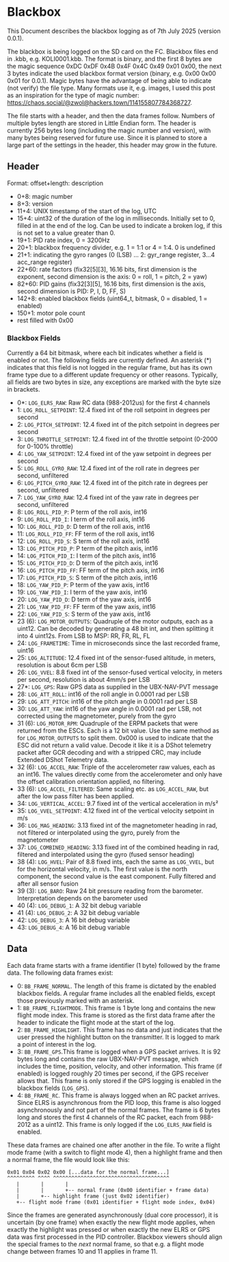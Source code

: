 # Blackbox

This Document describes the blackbox logging as of 7th July 2025 (version 0.0.1).

The blackbox is being logged on the SD card on the FC. Blackbox files end in .kbb, e.g. KOLI0001.kbb.
The format is binary, and the first 8 bytes are the magic sequence 0xDC 0xDF 0x4B 0x4F 0x4C 0x49 0x01 0x00, the next 3 bytes indicate the used blackbox format version (binary, e.g. 0x00 0x00 0x01 for 0.0.1).
Magic bytes have the advantage of being able to indicate (not verify) the file type. Many formats use it, e.g. images, I used this post as an inspiration for the type of magic number: https://chaos.social/@zwol@hackers.town/114155807784368727.

The file starts with a header, and then the data frames follow. Numbers of multiple bytes length are stored in Little Endian form. The header is currently 256 bytes long (including the magic number and version), with many bytes being reserved for future use. Since it is planned to store a large part of the settings in the header, this header may grow in the future.

## Header

Format: offset+length: description

-   0+8: magic number
-   8+3: version
-   11+4: UNIX timestamp of the start of the log, UTC
-   15+4: uint32 of the duration of the log in milliseconds. Initially set to 0, filled in at the end of the log. Can be used to indicate a broken log, if this is not set to a value greater than 0.
-   19+1: PID rate index, 0 = 3200Hz
-   20+1: blackbox frequency divider, e.g. 1 = 1:1 or 4 = 1:4. 0 is undefined
-   21+1: indicating the gyro ranges (0 (LSB) ... 2: gyr_range register, 3...4 acc_range register)
-   22+60: rate factors (fix32[5][3], 16.16 bits, first dimension is the exponent, second dimension is the axis: 0 = roll, 1 = pitch, 2 = yaw)
-   82+60: PID gains (fix32[3][5], 16.16 bits, first dimension is the axis, second dimension is PID: P, I, D, FF, S)
-   142+8: enabled blackbox fields (uint64_t, bitmask, 0 = disabled, 1 = enabled)
-   150+1: motor pole count
-   rest filled with 0x00

### Blackbox Fields

Currently a 64 bit bitmask, where each bit indicates whether a field is enabled or not. The following fields are currently defined. An asterisk (\*) indicates that this field is not logged in the regular frame, but has its own frame type due to a different update frequency or other reasons. Typically, all fields are two bytes in size, any exceptions are marked with the byte size in brackets.

-   0\*: `LOG_ELRS_RAW`: Raw RC data (988-2012us) for the first 4 channels
-   1: `LOG_ROLL_SETPOINT`: 12.4 fixed int of the roll setpoint in degrees per second
-   2: `LOG_PITCH_SETPOINT`: 12.4 fixed int of the pitch setpoint in degrees per second
-   3: `LOG_THROTTLE_SETPOINT`: 12.4 fixed int of the throttle setpoint (0-2000 for 0-100% throttle)
-   4: `LOG_YAW_SETPOINT`: 12.4 fixed int of the yaw setpoint in degrees per second
-   5: `LOG_ROLL_GYRO_RAW`: 12.4 fixed int of the roll rate in degrees per second, unfiltered
-   6: `LOG_PITCH_GYRO_RAW`: 12.4 fixed int of the pitch rate in degrees per second, unfiltered
-   7: `LOG_YAW_GYRO_RAW`: 12.4 fixed int of the yaw rate in degrees per second, unfiltered
-   8: `LOG_ROLL_PID_P`: P term of the roll axis, int16
-   9: `LOG_ROLL_PID_I`: I term of the roll axis, int16
-   10: `LOG_ROLL_PID_D`: D term of the roll axis, int16
-   11: `LOG_ROLL_PID_FF`: FF term of the roll axis, int16
-   12: `LOG_ROLL_PID_S`: S term of the roll axis, int16
-   13: `LOG_PITCH_PID_P`: P term of the pitch axis, int16
-   14: `LOG_PITCH_PID_I`: I term of the pitch axis, int16
-   15: `LOG_PITCH_PID_D`: D term of the pitch axis, int16
-   16: `LOG_PITCH_PID_FF`: FF term of the pitch axis, int16
-   17: `LOG_PITCH_PID_S`: S term of the pitch axis, int16
-   18: `LOG_YAW_PID_P`: P term of the yaw axis, int16
-   19: `LOG_YAW_PID_I`: I term of the yaw axis, int16
-   20: `LOG_YAW_PID_D`: D term of the yaw axis, int16
-   21: `LOG_YAW_PID_FF`: FF term of the yaw axis, int16
-   22: `LOG_YAW_PID_S`: S term of the yaw axis, int16
-   23 (6): `LOG_MOTOR_OUTPUTS`: Quadruple of the motor outputs, each as a uint12. Can be decoded by generating a 48 bit int, and then splitting it into 4 uint12s. From LSB to MSP: RR, FR, RL, FL
-   24: `LOG_FRAMETIME`: Time in microseconds since the last recorded frame, uint16
-   25: `LOG_ALTITUDE`: 12.4 fixed int of the sensor-fused altitude, in meters, resolution is about 6cm per LSB
-   26: `LOG_VVEL`: 8.8 fixed int of the sensor-fused vertical velocity, in meters per second, resolution is about 4mm/s per LSB
-   27\*: `LOG_GPS`: Raw GPS data as supplied in the UBX-NAV-PVT message
-   28: `LOG_ATT_ROLL`: int16 of the roll angle in 0.0001 rad per LSB
-   29: `LOG_ATT_PITCH`: int16 of the pitch angle in 0.0001 rad per LSB
-   30: `LOG_ATT_YAW`: int16 of the yaw angle in 0.0001 rad per LSB, not corrected using the magnetometer, purely from the gyro
-   31 (6): `LOG_MOTOR_RPM`: Quadruple of the ERPM packets that were returned from the ESCs. Each is a 12 bit value. Use the same method as for `LOG_MOTOR_OUTPUTS` to split them. 0x000 is used to indicate that the ESC did not return a valid value. Decode it like it is a DShot telemetry packet after GCR decoding and with a stripped CRC, may include Extended DShot Telemetry data.
-   32 (6): `LOG_ACCEL_RAW`: Triple of the accelerometer raw values, each as an int16. The values directly come from the accelerometer and only have the offset calibration orientation applied, no filtering.
-   33 (6): `LOG_ACCEL_FILTERED`: Same scaling etc. as `LOG_ACCEL_RAW`, but after the low pass filter has been applied.
-   34: `LOG_VERTICAL_ACCEL`: 9.7 fixed int of the vertical acceleration in m/s²
-   35: `LOG_VVEL_SETPOINT`: 4.12 fixed int of the vertical velocity setpoint in m/s
-   36: `LOG_MAG_HEADING`: 3.13 fixed int of the magnetometer heading in rad, not filtered or interpolated using the gyro, purely from the magnetometer
-   37: `LOG_COMBINED_HEADING`: 3.13 fixed int of the combined heading in rad, filtered and interpolated using the gyro (fused sensor heading)
-   38 (4): `LOG_HVEL`: Pair of 8.8 fixed ints, each the same as `LOG_VVEL`, but for the horizontal velocity, in m/s. The first value is the north component, the second value is the east component. Fully filtered and after all sensor fusion
-   39 (3): `LOG_BARO`: Raw 24 bit pressure reading from the barometer. Interpretation depends on the barometer used
-   40 (4): `LOG_DEBUG_1`: A 32 bit debug variable
-   41 (4): `LOG_DEBUG_2`: A 32 bit debug variable
-   42: `LOG_DEBUG_3`: A 16 bit debug variable
-   43: `LOG_DEBUG_4`: A 16 bit debug variable

## Data

Each data frame starts with a frame identifier (1 byte) followed by the frame data. The following data frames exist:

-   0: `BB_FRAME_NORMAL`. The length of this frame is dictated by the enabled blackbox fields. A regular frame includes all the enabled fields, except those previously marked with an asterisk.
-   1: `BB_FRAME_FLIGHTMODE`. This frame is 1 byte long and contains the new flight mode index. This frame is stored as the first data frame after the header to indicate the flight mode at the start of the log.
-   2: `BB_FRAME_HIGHLIGHT`. This frame has no data and just indicates that the user pressed the highlight button on the transmitter. It is logged to mark a point of interest in the log.
-   3: `BB_FRAME_GPS`.This frame is logged when a GPS packet arrives. It is 92 bytes long and contains the raw UBX-NAV-PVT message, which includes the time, position, velocity, and other information. This frame (if enabled) is logged roughly 20 times per second, if the GPS receiver allows that. This frame is only stored if the GPS logging is enabled in the blackbox fields (`LOG_GPS`).
-   4: `BB_FRAME_RC`. This frame is always logged when an RC packet arrives. Since ELRS is asynchronous from the PID loop, this frame is also logged asynchronously and not part of the normal frames. The frame is 6 bytes long and stores the first 4 channels of the RC packet, each from 988-2012 as a uint12. This frame is only logged if the `LOG_ELRS_RAW` field is enabled.

These data frames are chained one after another in the file. To write a flight mode frame (with a switch to flight mode 4), then a highlight frame and then a normal frame, the file would look like this:

```
0x01 0x04 0x02 0x00 [...data for the normal frame...]
^^^^^^^^^ ^^^^ ^^^^^^^^^^^^^^^^^^^^^^^^^^^^^^^^^^^^^^
   |       |       |
   |       |       +-- normal frame (0x00 identifier + frame data)
   |       +-- highlight frame (just 0x02 identifier)
   +-- flight mode frame (0x01 identifier + flight mode index, 0x04)
```

Since the frames are generated asynchronously (dual core processor), it is uncertain (by one frame) when exactly the new flight mode applies, when exactly the highlight was pressed or when exactly the new ELRS or GPS data was first processed in the PID controller. Blackbox viewers should align the special frames to the _next_ normal frame, so that e.g. a flight mode change between frames 10 and 11 applies in frame 11.
